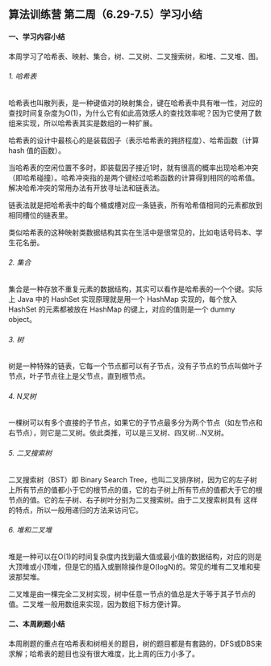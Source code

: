 ## 算法训练营 第二周（6.29-7.5）学习小结
  
#### 一、学习内容小结
本周学习了哈希表、映射、集合，树、二叉树、二叉搜索树，和堆、二叉堆、图。

###### 1. 哈希表
哈希表也叫散列表，是一种键值对的映射集合，键在哈希表中具有唯一性，对应的查找时间复杂度为O(1)，为什么它有如此高效感人的查找效率呢？因为它使用了数组来实现，所以哈希表其实是数组的一种扩展。

哈希表的设计中最核心的是装载因子（表示哈希表的拥挤程度）、哈希函数（计算 hash 值的函数）。

当哈希表的空闲位置不多时，即装载因子接近1时，就有很高的概率出现哈希冲突（即哈希碰撞）。哈希冲突指的是两个键经过哈希函数的计算得到相同的哈希值。解决哈希冲突的常用办法有开放寻址法和链表法。

链表法就是把哈希表中的每个桶或槽对应一条链表，所有哈希值相同的元素都放到相同槽位的链表里。

类似哈希表的这种映射类数据结构其实在生活中是很常见的，比如电话号码本、学生花名册。

###### 2. 集合
集合是一种存放不重复元素的数据结构，其实可以看作是哈希表的一个个键。实际上 Java 中的 HashSet 实现原理就是用一个 HashMap 实现的，每个放入 HashSet 的元素都被放在 HashMap 的键上，对应的值则是一个 dummy object。

###### 3. 树
树是一种特殊的链表，它每一个节点都可以有子节点，没有子节点的节点叫做叶子节点，叶子节点往上是父节点，直到根节点。

###### 4. N叉树
一棵树可以有多个直接的子节点，如果它的子节点最多分为两个节点（如左节点和右节点），则它是二叉树。依此类推，可以是三叉树、四叉树...N叉树。

###### 5. 二叉搜索树
二叉搜索树（BST）即 Binary Search Tree，也叫二叉排序树，因为它的左子树上所有节点的值都小于它的根节点的值，它的右子树上所有节点的值都大于它的根节点的值。它的左子树、右子树叶分别为二叉搜索树。由于二叉搜索树具有
这样的特点，所以一般用递归的方法来访问它。

###### 6. 堆和二叉堆
堆是一种可以在O(1)的时间复杂度内找到最大值或最小值的数据结构，对应的则是大顶堆或小顶堆，但是它的插入或删除操作是O(logN)的。常见的堆有二叉堆和斐波那契堆。

二叉堆是由一棵完全二叉树实现，树中任意一节点的值总是大于等于其子节点的值。二叉堆一般用数组来实现，因为数组下标方便计算。



#### 二、本周刷题小结
本周刷题的重点在哈希表和树相关的题目，树的题目都是有套路的，DFS或DBS来求解；哈希表的题目也没有很大难度，比上周的压力小多了。
